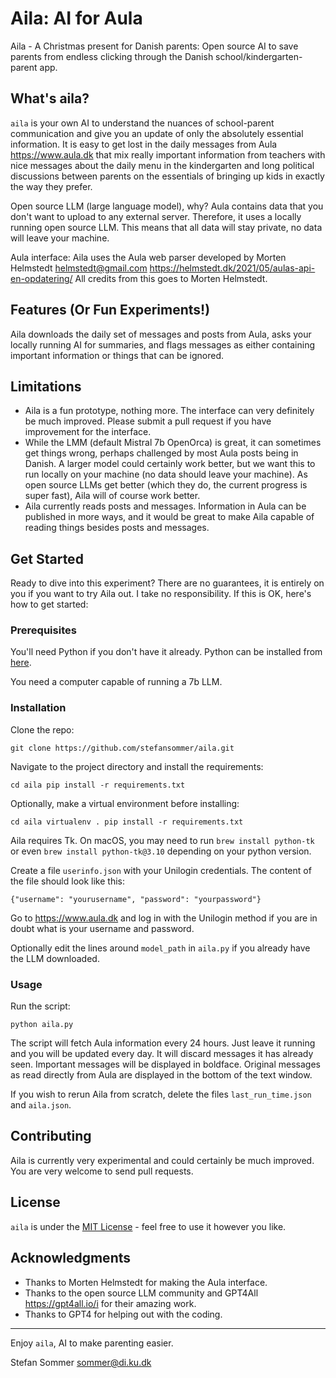 # Aila: AI for Aula

Aila - A Christmas present for Danish parents: Open source AI to save parents from endless clicking through the Danish school/kindergarten-parent app.

## What's aila?

`aila` is your own AI to understand the nuances of school-parent communication and give you an update of only the absolutely essential information. It is easy to get lost in the daily messages from Aula https://www.aula.dk that mix really important information from teachers with nice messages about the daily menu in the kindergarten and long political discussions between parents on the essentials of bringing up kids in exactly the way they prefer.

Open source LLM (large language model), why? Aula contains data that you don't want to upload to any external server. Therefore, it uses a locally running open source LLM. This means that all data will stay private, no data will leave your machine. 

Aula interface: Aila uses the Aula web parser developed by Morten Helmstedt <helmstedt@gmail.com> https://helmstedt.dk/2021/05/aulas-api-en-opdatering/ All credits from this goes to Morten Helmstedt.

## Features (Or Fun Experiments!)
Aila downloads the daily set of messages and posts from Aula, asks your locally running AI for summaries, and flags messages as either containing important information or things that can be ignored.

## Limitations
- Aila is a fun prototype, nothing more. The interface can very definitely be much improved. Please submit a pull request if you have improvement for the interface.
- While the LMM (default Mistral 7b OpenOrca) is great, it can sometimes get things wrong, perhaps challenged by most Aula posts being in Danish. A larger model could certainly work better, but we want this to run locally on your machine (no data should leave your machine). As open source LLMs get better (which they do, the current progress is super fast), Aila will of course work better.
- Aila currently reads posts and messages. Information in Aula can be published in more ways, and it would be great to make Aila capable of reading things besides posts and messages.

## Get Started

Ready to dive into this experiment? There are no guarantees, it is entirely on you if you want to try Aila out. I take no responsibility. If this is OK, here's how to get started:

### Prerequisites

You'll need Python if you don't have it already. Python can be installed from [here](https://www.python.org/downloads/).

You need a computer capable of running a 7b LLM.

### Installation

Clone the repo:

`git clone https://github.com/stefansommer/aila.git`

Navigate to the project directory and install the requirements:

`cd aila
pip install -r requirements.txt`

Optionally, make a virtual environment before installing:

`cd aila
virtualenv .
pip install -r requirements.txt`

Aila requires Tk. On macOS, you may need to run `brew install python-tk` or even `brew install python-tk@3.10` depending on your python version.

Create a file `userinfo.json` with your Unilogin credentials. The content of the file should look like this:

`{"username": "yourusername", "password": "yourpassword"}`

Go to https://www.aula.dk and log in with the Unilogin method if you are in doubt what is your username and password.

Optionally edit the lines around `model_path` in `aila.py` if you already have the LLM downloaded.

### Usage

Run the script:

`python aila.py`

The script will fetch Aula information every 24 hours. Just leave it running and you will be updated every day. It will discard messages it has already seen. Important messages will be displayed in boldface. Original messages as read directly from Aula are displayed in the bottom of the text window.

If you wish to rerun Aila from scratch, delete the files `last_run_time.json` and `aila.json`.

## Contributing

Aila is currently very experimental and could certainly be much improved. You are very welcome to send pull requests.

## License

`aila` is under the [MIT License](LICENSE.md) - feel free to use it however you like.

## Acknowledgments

- Thanks to Morten Helmstedt for making the Aula interface.
- Thanks to the open source LLM community and GPT4All https://gpt4all.io/i for their amazing work.
- Thanks to GPT4 for helping out with the coding.

---

Enjoy `aila`, AI to make parenting easier.

Stefan Sommer <sommer@di.ku.dk>

